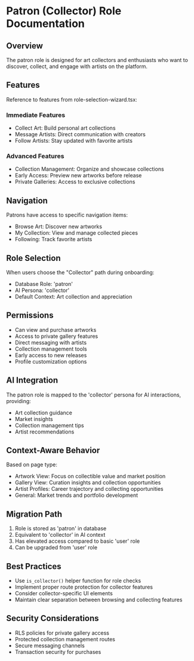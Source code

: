 # Patron (Collector) Role Documentation

## Overview
The patron role is designed for art collectors and enthusiasts who want to discover, collect, and engage with artists on the platform.

## Features
Reference to features from role-selection-wizard.tsx:

### Immediate Features
- Collect Art: Build personal art collections
- Message Artists: Direct communication with creators
- Follow Artists: Stay updated with favorite artists

### Advanced Features
- Collection Management: Organize and showcase collections
- Early Access: Preview new artworks before release
- Private Galleries: Access to exclusive collections

## Navigation
Patrons have access to specific navigation items:
- Browse Art: Discover new artworks
- My Collection: View and manage collected pieces
- Following: Track favorite artists

## Role Selection
When users choose the "Collector" path during onboarding:
- Database Role: 'patron'
- AI Persona: 'collector'
- Default Context: Art collection and appreciation

## Permissions
- Can view and purchase artworks
- Access to private gallery features
- Direct messaging with artists
- Collection management tools
- Early access to new releases
- Profile customization options

## AI Integration
The patron role is mapped to the 'collector' persona for AI interactions, providing:
- Art collection guidance
- Market insights
- Collection management tips
- Artist recommendations

## Context-Aware Behavior
Based on page type:
- Artwork View: Focus on collectible value and market position
- Gallery View: Curation insights and collection opportunities
- Artist Profiles: Career trajectory and collecting opportunities
- General: Market trends and portfolio development

## Migration Path
1. Role is stored as 'patron' in database
2. Equivalent to 'collector' in AI context
3. Has elevated access compared to basic 'user' role
4. Can be upgraded from 'user' role

## Best Practices
- Use `is_collector()` helper function for role checks
- Implement proper route protection for collector features
- Consider collector-specific UI elements
- Maintain clear separation between browsing and collecting features

## Security Considerations
- RLS policies for private gallery access
- Protected collection management routes
- Secure messaging channels
- Transaction security for purchases
